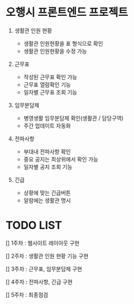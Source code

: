 # 오행시 프론트엔드 프로젝트

1. 생활관 인원 현황

   - 생활관 인원현황을 표 형식으로 확인
   - 생활관 인원현황을 수정 가능

2. 근무표

   - 작성된 근무표 확인 가능
   - 근무표 열람확인 기능
   - 일자별 근무표 조회 기능

3. 임무분담제

   - 병영생활 임무분담제 확인(생활관 / 담당구역)
   - 주간 업데이트 자동화

4. 전파사항

   - 부대내 전파사항 확인
   - 중요 공지는 최상위에서 확인 가능
   - 일자별 공지 조회 기능

5. 긴급
   - 상황에 맞는 긴급버튼
   - 알람에는 생활관 명시

# TODO LIST

[] 1주차 : 웹사이트 레이아웃 구현

[] 2주차 : 생활관 인원 현황 기능 구현

[] 3주차 : 근무표, 임무분담제 구현

[] 4주차 : 전파사항, 긴급 구현

[] 5주차 : 최종점검

